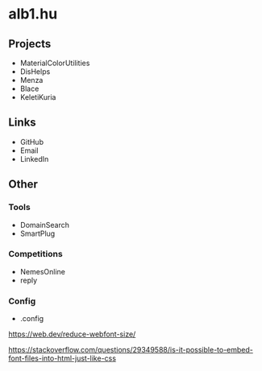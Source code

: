 # alb1.hu

## Projects

- MaterialColorUtilities
- DisHelps
- Menza
- Blace
- KeletiKuria

## Links

- GitHub
- Email
- LinkedIn

## Other
### Tools
- DomainSearch
- SmartPlug

### Competitions
- NemesOnline
- reply

### Config
- .config


https://web.dev/reduce-webfont-size/

https://stackoverflow.com/questions/29349588/is-it-possible-to-embed-font-files-into-html-just-like-css
